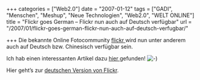+++
categories = ["Web2.0"]
date = "2007-01-12"
tags = ["GADI", "Menschen", "Meshup", "Neue Technologien", "Web2.0", "WELT ONLINE"]
title = "Flickr goes German – Flickr nun auch auf Deutsch verfügbar"
url = "/2007/01/flickr-goes-german-flickr-nun-auch-auf-deutsch-verfugbar/"

+++
Die bekannte Online Fotocommunity <a title="flickr" href="http://www.flickr.com/" target="_blank">flickr </a>wird nun unter anderem auch auf Deutsch bzw. Chinesisch verfügbar sein.

Ich hab einen interessanten Artikel dazu <a title="Flickr goes German" href="http://www.welt.de/webwelt/article940060/Flickr_spricht_ab_sofort_Deutsch.html" target="_blank">hier </a>gefunden! <img src="file:///C:/Users/Herbert/Desktop/blogupdate/export-Dateien/icon_smile.gif" border="0" alt="-)" />

Hier geht’s zur <a title="Flickr" href="http://www.flickr.com" target="_blank">deutschen Version von Flickr</a>.